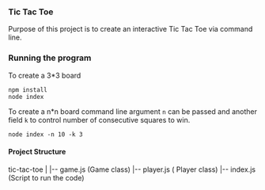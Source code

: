 ### Tic Tac Toe

Purpose of this project is to create an interactive Tic Tac Toe via command line.

### Running the program

To create a 3*3 board
```
npm install
node index
```

To create a n*n board command line argument `n` can be passed
and another field `k` to control number of consecutive squares to win.

```
node index -n 10 -k 3
```

#### Project Structure

tic-tac-toe
|
|-- game.js (Game class)
|-- player.js ( Player class)
|-- index.js (Script to run the code)
